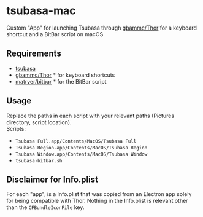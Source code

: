 # tsubasa-mac
Custom "App" for launching Tsubasa through [gbammc/Thor](https://github.com/gbammc/Thor) for a keyboard shortcut and a BitBar script on macOS

## Requirements
- [tsubasa](https://github.com/thebitstick/tsubasa)
- [gbammc/Thor](https://github.com/gbammc/Thor) * for keyboard shortcuts
- [matryer/bitbar](https://github.com/matryer/bitbar) * for the BitBar script

## Usage
Replace the paths in each script with your relevant paths (Pictures directory, script location).  
Scripts:
- `Tsubasa Full.app/Contents/MacOS/Tsubasa Full`
- `Tsubasa Region.app/Contents/MacOS/Tsubasa Region`
- `Tsubasa Window.app/Contents/MacOS/Tsubasa Window`
- `tsubasa-bitbar.sh`

## Disclaimer for Info.plist
For each "app", is a Info.plist that was copied from an Electron app solely for being compatible with Thor. Nothing in the Info.plist is relevant other than the `CFBundleIconFile` key.
